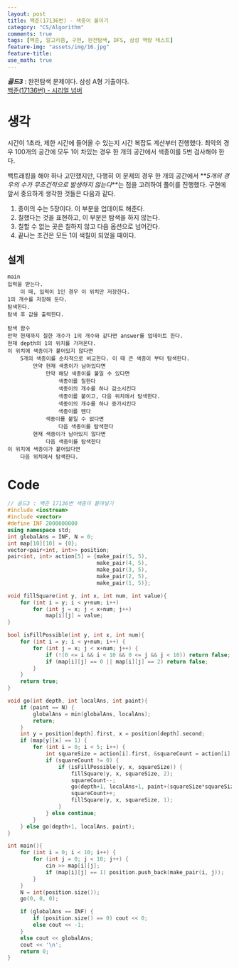 ```yaml
---
layout: post
title: 백준(17136번) - 색종이 붙이기
category: "CS/Algorithm"
comments: true
tags: [백준, 알고리즘, 구현, 완전탐색, DFS, 삼성 역량 테스트]
feature-img: "assets/img/16.jpg"
feature-title:
use_math: true
---
```


**_골드3_** : 완전탐색 문제이다. 삼성 A형 기출이다.  
[백준(17136번) - 시리얼 넘버](https://www.acmicpc.net/problem/17136)

# 생각

시간이 1초라, 제한 시간에 들어올 수 있는지 시간 복잡도 계산부터 진행했다. 최악의 경우 100개의 공간에 모두 1이 차있는 경우 한 개의 공간에서 색종이를 5번 검사해야 한다.

백트래킹을 해야 하나 고민했지만, 다행히 이 문제의 경우 한 개의 공간에서 **_5개의 경우의 수가 무조건적으로 발생하지 않는다_**는 점을 고려하여 풀이를 진행했다. 구현에 앞서 중요하게 생각한 것들은 다음과 같다.

1. 종이의 수는 5장이다. 이 부분을 업데이트 해준다.
2. 칠했다는 것을 표현하고, 이 부분은 탐색을 하지 않는다.
3. 칠할 수 없는 곳은 칠하지 않고 다음 옵션으로 넘어간다.
4. 끝나는 조건은 모든 1이 색칠이 되었을 때이다.

## 설계

```
main
입력을 받는다.
    이 때, 입력이 1인 경우 이 위치만 저장한다.
1의 개수를 저장해 둔다.
탐색한다.
탐색 후 값을 출력한다.

탐색 함수
만약 현재까지 칠한 개수가 1의 개수와 같다면 answer를 업데이트 한다.
현재 depth의 1의 위치를 가져온다.
이 위치에 색종이가 붙어있지 않다면
    5개의 색종이를 순차적으로 비교한다. 이 때 큰 색종이 부터 탐색한다.
        만약 현재 색종이가 남아있다면
            만약 해당 색종이를 붙일 수 있다면
                색종이를 칠한다
                색종이의 개수를 하나 감소시킨다
                색종이를 붙이고, 다음 위치에서 탐색한다.
                색종이의 개수를 하나 증가시킨다
                색종이를 뗀다
            색종이를 붙일 수 없다면
                다음 색종이를 탐색한다
        현재 색종이가 남아있지 않다면
            다음 색종이를 탐색한다
이 위치에 색종이가 붙어있다면
    다음 위치에서 탐색한다.

```

# Code

```c++
// 골드3 : 백준 17136번 색종이 붙여넣기
#include <iostream>
#include <vector>
#define INF 2000000000
using namespace std;
int globalAns = INF, N = 0;
int map[10][10] = {0};
vector<pair<int, int>> position;
pair<int, int> action[5] = {make_pair(5, 5),
                            make_pair(4, 5),
                            make_pair(3, 5),
                            make_pair(2, 5),
                            make_pair(1, 5)};

void fillSquare(int y, int x, int num, int value){
    for (int i = y; i < y+num; i++)
        for (int j = x; j < x+num; j++)
            map[i][j] = value;
}

bool isFillPossible(int y, int x, int num){
    for (int i = y; i < y+num; i++) {
        for (int j = x; j < x+num; j++) {
            if (!(0 <= i && i < 10 && 0 <= j && j < 10)) return false;
            if (map[i][j] == 0 || map[i][j] == 2) return false;
        }
    }
    return true;
}

void go(int depth, int localAns, int paint){
    if (paint == N) {
        globalAns = min(globalAns, localAns);
        return;
    }
    int y = position[depth].first, x = position[depth].second;
    if (map[y][x] == 1) {
        for (int i = 0; i < 5; i++) {
            int squareSize = action[i].first, &squareCount = action[i].second;
            if (squareCount != 0) {
                if (isFillPossible(y, x, squareSize)) {
                    fillSquare(y, x, squareSize, 2);
                    squareCount--;
                    go(depth+1, localAns+1, paint+(squareSize*squareSize));
                    squareCount++;
                    fillSquare(y, x, squareSize, 1);
                }
            } else continue;
        }
    } else go(depth+1, localAns, paint);
}

int main(){
    for (int i = 0; i < 10; i++) {
        for (int j = 0; j < 10; j++) {
            cin >> map[i][j];
            if (map[i][j] == 1) position.push_back(make_pair(i, j));
        }
    }
    N = int(position.size());
    go(0, 0, 0);

    if (globalAns == INF) {
        if (position.size() == 0) cout << 0;
        else cout << -1;
    }
    else cout << globalAns;
    cout << '\n';
    return 0;
}
```
